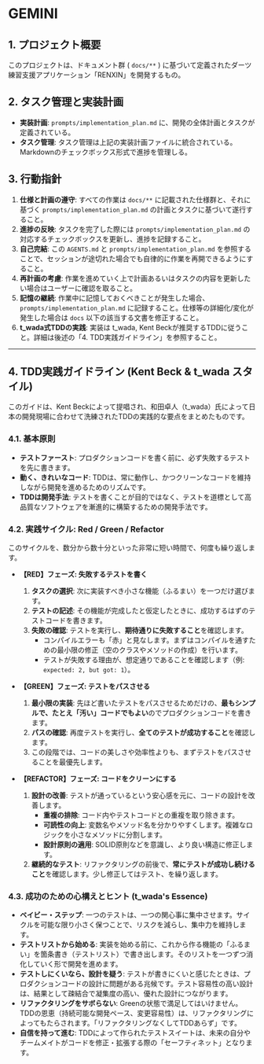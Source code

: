 # GEMINI
## 1. プロジェクト概要

このプロジェクトは、ドキュメント群 ( `docs/**` ) に基づいて定義されたダーツ練習支援アプリケーション「RENXIN」を開発するもの。

## 2. タスク管理と実装計画

- **実装計画**: `prompts/implementation_plan.md` に、開発の全体計画とタスクが定義されている。
- **タスク管理**: タスク管理は上記の実装計画ファイルに統合されている。Markdownのチェックボックス形式で進捗を管理しる。

## 3. 行動指針

1.  **仕様と計画の遵守**: すべての作業は `docs/**` に記載された仕様群と、それに基づく `prompts/implementation_plan.md` の計画とタスクに基づいて遂行すること。
2.  **進捗の反映**: タスクを完了した際には `prompts/implementation_plan.md` の対応するチェックボックスを更新し、進捗を記録すること。
3.  **自己完結**: この `AGENTS.md` と `prompts/implementation_plan.md` を参照することで、セッションが途切れた場合でも自律的に作業を再開できるようにすること。
4.  **再計画の考慮**: 作業を進めていく上で計画あるいはタスクの内容を更新したい場合はユーザーに確認を取ること。
5.  **記憶の継続**: 作業中に記憶しておくべきことが発生した場合、 `prompts/implementation_plan.md` に記録すること。仕様等の詳細化/変化が発生した場合は `docs` 以下の該当する文書を修正すること。
6.  **t_wada式TDDの実践**: 実装は t_wada, Kent Beckが推奨するTDDに従うこと。詳細は後述の「4. TDD実践ガイドライン」を参照すること。

---

## 4. TDD実践ガイドライン (Kent Beck & t_wada スタイル)

このガイドは、Kent Beckによって提唱され、和田卓人（t_wada）氏によって日本の開発現場に合わせて洗練されたTDDの実践的な要点をまとめたものです。

### 4.1. 基本原則

*   **テストファースト**: プロダクションコードを書く前に、必ず失敗するテストを先に書きます。
*   **動く、きれいなコード**: TDDは、常に動作し、かつクリーンなコードを維持しながら開発を進めるためのリズムです。
*   **TDDは開発手法**: テストを書くことが目的ではなく、テストを道標として高品質なソフトウェアを漸進的に構築するための開発手法です。

### 4.2. 実践サイクル: Red / Green / Refactor

このサイクルを、数分から数十分といった非常に短い時間で、何度も繰り返します。

*   **【RED】フェーズ: 失敗するテストを書く**
    1.  **タスクの選択**: 次に実装すべき小さな機能（ふるまい）を一つだけ選びます。
    2.  **テストの記述**: その機能が完成したと仮定したときに、成功するはずのテストコードを書きます。
    3.  **失敗の確認**: テストを実行し、**期待通りに失敗すること**を確認します。
        *   コンパイルエラーも「赤」と見なします。まずはコンパイルを通すための最小限の修正（空のクラスやメソッドの作成）を行います。
        *   テストが失敗する理由が、想定通りであることを確認します（例: `expected: 2, but got: 1`）。

*   **【GREEN】フェーズ: テストをパスさせる**
    1.  **最小限の実装**: 先ほど書いたテストをパスさせるためだけの、**最もシンプルで、たとえ「汚い」コードでもよい**のでプロダクションコードを書きます。
    2.  **パスの確認**: 再度テストを実行し、**全てのテストが成功すること**を確認します。
    3.  この段階では、コードの美しさや効率性よりも、まずテストをパスさせることを最優先します。

*   **【REFACTOR】フェーズ: コードをクリーンにする**
    1.  **設計の改善**: テストが通っているという安心感を元に、コードの設計を改善します。
        *   **重複の排除**: コード内やテストコードとの重複を取り除きます。
        *   **可読性の向上**: 変数名やメソッド名を分かりやすくします。複雑なロジックを小さなメソッドに分割します。
        *   **設計原則の適用**: SOLID原則などを意識し、より良い構造に修正します。
    2.  **継続的なテスト**: リファクタリングの前後で、**常にテストが成功し続けること**を確認します。少し修正してはテスト、を繰り返します。

### 4.3. 成功のための心構えとヒント (t_wada's Essence)

*   **ベイビー・ステップ**: 一つのテストは、一つの関心事に集中させます。サイクルを可能な限り小さく保つことで、リスクを減らし、集中力を維持します。
*   **テストリストから始める**: 実装を始める前に、これから作る機能の「ふるまい」を箇条書き（テストリスト）で書き出します。そのリストを一つずつ消化していく形で開発を進めます。
*   **テストしにくいなら、設計を疑う**: テストが書きにくいと感じたときは、プロダクションコードの設計に問題がある兆候です。テスト容易性の高い設計は、結果として疎結合で凝集度の高い、優れた設計につながります。
*   **リファクタリングをサボらない**: Greenの状態で満足してはいけません。TDDの恩恵（持続可能な開発ペース、変更容易性）は、リファクタリングによってもたらされます。「リファクタリングなくしてTDDあらず」です。
*   **自信を持って進む**: TDDによって作られたテストスイートは、未来の自分やチームメイトがコードを修正・拡張する際の「セーフティネット」となります。
